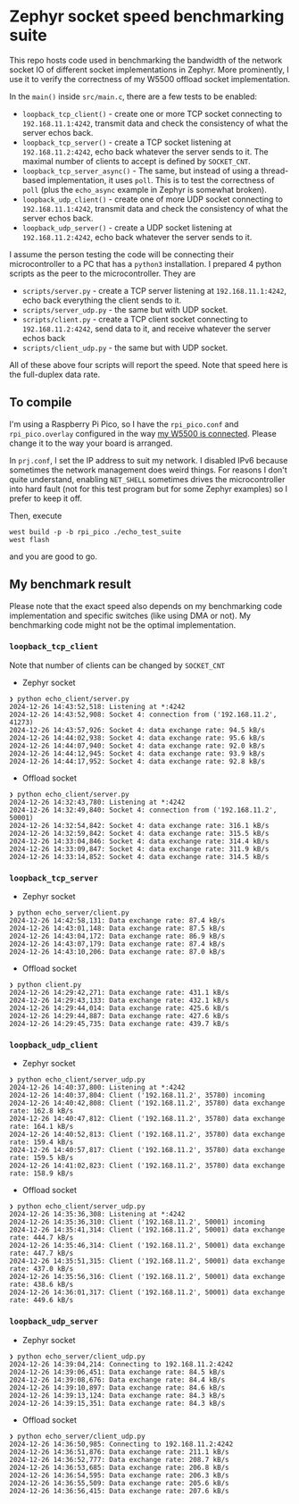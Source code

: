 # Zephyr socket speed benchmarking suite

This repo hosts code used in benchmarking the bandwidth of the network socket
IO of different socket implementations in Zephyr. More prominently, I use it to
verify the correctness of my W5500 offload socket implementation.

In the `main()` inside `src/main.c`, there are a few tests to be enabled:
 - `loopback_tcp_client()` - create one or more TCP socket connecting to
   `192.168.11.1:4242`, transmit data and check the consistency of what the
   server echos back.
 - `loopback_tcp_server()` - create a TCP socket listening at
   `192.168.11.2:4242`, echo back whatever the server sends to it. The maximal
   number of clients to accept is defined by `SOCKET_CNT`.
 - `loopback_tcp_server_async()` - The same, but instead of using a
   thread-based implementation, it uses `poll`. This is to test the correctness
   of `poll` (plus the `echo_async` example in Zephyr is somewhat broken).
 - `loopback_udp_client()` - create one of more UDP socket connecting to
   `192.168.11.1:4242`, transmit data and check the consistency of what the
   server echos back.
 - `loopback_udp_server()` - create a UDP socket listening at
   `192.168.11.2:4242`, echo back whatever the server sends to it.


I assume the person testing the code will be connecting their microcontroller
to a PC that has a `python3` installation. I prepared 4 python scripts as the
peer to the microcontroller. They are
 - `scripts/server.py` - create a TCP server listening at `192.168.11.1:4242`,
   echo back everything the client sends to it.
 - `scripts/server_udp.py` - the same but with UDP socket.
 - `scripts/client.py` - create a TCP client socket connecting to
   `192.168.11.2:4242`, send data to it, and receive whatever the server echos
   back
 - `scripts/client_udp.py` - the same but with UDP socket.

All of these above four scripts will report the speed. Note that speed here is
the full-duplex data rate.

## To compile

I'm using a Raspberry Pi Pico, so I have the `rpi_pico.conf` and
`rpi_pico.overlay` configured in the way [my W5500 is
connected](https://github.com/TerryGeng/PoePico).
Please change it to the way your board is arranged.

In `prj.conf`, I set the IP address to suit my network. I disabled IPv6 because
sometimes the network management does weird things.
For reasons I don't quite understand, enabling `NET_SHELL` sometimes drives the
microcontroller into hard fault (not for this test program but for some Zephyr
examples) so I prefer to keep it off.

Then, execute
```
west build -p -b rpi_pico ./echo_test_suite
west flash
```
and you are good to go.

## My benchmark result

Please note that the exact speed also depends on my benchmarking code
implementation and specific switches (like using DMA or not). My benchmarking
code might not be the optimal implementation.

### `loopback_tcp_client`

Note that number of clients can be changed by `SOCKET_CNT`

- Zephyr socket
```
❯ python echo_client/server.py
2024-12-26 14:43:52,518: Listening at *:4242
2024-12-26 14:43:52,908: Socket 4: connection from ('192.168.11.2', 41273)
2024-12-26 14:43:57,926: Socket 4: data exchange rate: 94.5 kB/s
2024-12-26 14:44:02,938: Socket 4: data exchange rate: 95.6 kB/s
2024-12-26 14:44:07,940: Socket 4: data exchange rate: 92.0 kB/s
2024-12-26 14:44:12,945: Socket 4: data exchange rate: 93.9 kB/s
2024-12-26 14:44:17,952: Socket 4: data exchange rate: 92.8 kB/s
```

- Offload socket
```
❯ python echo_client/server.py
2024-12-26 14:32:43,780: Listening at *:4242
2024-12-26 14:32:49,840: Socket 4: connection from ('192.168.11.2', 50001)
2024-12-26 14:32:54,842: Socket 4: data exchange rate: 316.1 kB/s
2024-12-26 14:32:59,842: Socket 4: data exchange rate: 315.5 kB/s
2024-12-26 14:33:04,846: Socket 4: data exchange rate: 314.4 kB/s
2024-12-26 14:33:09,847: Socket 4: data exchange rate: 311.9 kB/s
2024-12-26 14:33:14,852: Socket 4: data exchange rate: 314.5 kB/s
```

### `loopback_tcp_server`

- Zephyr socket
```
❯ python echo_server/client.py
2024-12-26 14:42:58,131: Data exchange rate: 87.4 kB/s
2024-12-26 14:43:01,148: Data exchange rate: 87.5 kB/s
2024-12-26 14:43:04,172: Data exchange rate: 86.9 kB/s
2024-12-26 14:43:07,179: Data exchange rate: 87.4 kB/s
2024-12-26 14:43:10,206: Data exchange rate: 87.0 kB/s
```

- Offload socket
```
❯ python client.py
2024-12-26 14:29:42,271: Data exchange rate: 431.1 kB/s
2024-12-26 14:29:43,133: Data exchange rate: 432.1 kB/s
2024-12-26 14:29:44,014: Data exchange rate: 425.6 kB/s
2024-12-26 14:29:44,887: Data exchange rate: 427.6 kB/s
2024-12-26 14:29:45,735: Data exchange rate: 439.7 kB/s
```

### `loopback_udp_client`

- Zephyr socket
```
❯ python echo_client/server_udp.py
2024-12-26 14:40:37,800: Listening at *:4242
2024-12-26 14:40:37,804: Client ('192.168.11.2', 35780) incoming
2024-12-26 14:40:42,808: Client ('192.168.11.2', 35780) data exchange rate: 162.8 kB/s
2024-12-26 14:40:47,812: Client ('192.168.11.2', 35780) data exchange rate: 164.1 kB/s
2024-12-26 14:40:52,813: Client ('192.168.11.2', 35780) data exchange rate: 159.4 kB/s
2024-12-26 14:40:57,817: Client ('192.168.11.2', 35780) data exchange rate: 159.5 kB/s
2024-12-26 14:41:02,823: Client ('192.168.11.2', 35780) data exchange rate: 158.9 kB/s
```

- Offload socket
```
❯ python echo_client/server_udp.py
2024-12-26 14:35:36,308: Listening at *:4242
2024-12-26 14:35:36,310: Client ('192.168.11.2', 50001) incoming
2024-12-26 14:35:41,314: Client ('192.168.11.2', 50001) data exchange rate: 444.7 kB/s
2024-12-26 14:35:46,314: Client ('192.168.11.2', 50001) data exchange rate: 447.7 kB/s
2024-12-26 14:35:51,315: Client ('192.168.11.2', 50001) data exchange rate: 437.0 kB/s
2024-12-26 14:35:56,316: Client ('192.168.11.2', 50001) data exchange rate: 438.6 kB/s
2024-12-26 14:36:01,317: Client ('192.168.11.2', 50001) data exchange rate: 449.6 kB/s
```

### `loopback_udp_server`

- Zephyr socket
```
❯ python echo_server/client_udp.py
2024-12-26 14:39:04,214: Connecting to 192.168.11.2:4242
2024-12-26 14:39:06,451: Data exchange rate: 84.5 kB/s
2024-12-26 14:39:08,676: Data exchange rate: 84.4 kB/s
2024-12-26 14:39:10,897: Data exchange rate: 84.6 kB/s
2024-12-26 14:39:13,124: Data exchange rate: 84.3 kB/s
2024-12-26 14:39:15,351: Data exchange rate: 84.3 kB/s
```

- Offload socket
```
❯ python echo_server/client_udp.py
2024-12-26 14:36:50,985: Connecting to 192.168.11.2:4242
2024-12-26 14:36:51,876: Data exchange rate: 211.1 kB/s
2024-12-26 14:36:52,777: Data exchange rate: 208.7 kB/s
2024-12-26 14:36:53,685: Data exchange rate: 206.8 kB/s
2024-12-26 14:36:54,595: Data exchange rate: 206.3 kB/s
2024-12-26 14:36:55,509: Data exchange rate: 205.6 kB/s
2024-12-26 14:36:56,415: Data exchange rate: 207.6 kB/s
```


